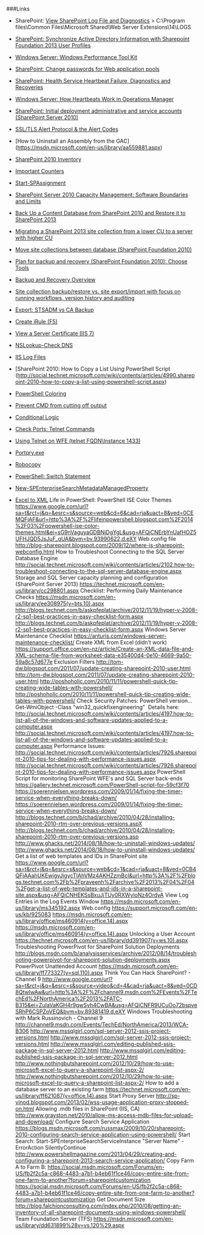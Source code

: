 ###Links

- SharePoint: [View SharePoint Log File and Diagnostics](https://msdn.microsoft.com/en-us/library/ee210652.aspx) > C:\Program files\Common Files\Microsoft Shared\Web Server Extensions\14\LOGS 
- [SharePoint: Synchronize Active Directory Information with Sharepoint Foundation 2013 User Profiles](http://macaalay.com/2014/03/27/synchronize-active-directory-information-with-sharepoint-foundation-2013-user-profiles)
- [Windows Server: Windows Performance Tool Kit](https://msdn.microsoft.com/en-us/library/windows/hardware/hh162945.aspx)
- [SharePoint: Change passwords for Web application pools](https://technet.microsoft.com/en-us/library/cc263454%28v=office.12%29.aspx)
- [SharePoint: Health Service Heartbeat Failure, Diagnostics and Recoveries](http://blogs.technet.com/b/jonathanalmquist/archive/2010/01/11/health-service-heartbeat-failure-diagnostics-and-recoveries.aspx)
- [Windows Server: How Heartbeats Work in Operations Manager](https://technet.microsoft.com/en-us/library/hh212798.aspx)
- [SharePoint: Initial deployment administrative and service accounts (SharePoint Server 2010)](https://technet.microsoft.com/en-us/library/ee662513(v=office.14).aspx)
- [SSL/TLS Alert Protocol & the Alert Codes](http://blogs.msdn.com/b/kaushal/archive/2012/10/06/ssl-tls-alert-protocol-amp-the-alert-codes.aspx)
- [How to Uninstall an Assembly from the GAC] (https://msdn.microsoft.com/en-us/library/aa559881.aspx)
- [SharePoint 2010 Inventory](http://sharepointpromag.com/sharepoint-2010/inventorying-sharepoint-using-powershell)
- [Important Counters](http://blog.monitis.com/2012/04/02/important-iis7-counters)
- [Start-SPAssignment](http://blog.ithinksharepoint.com/2014/06/02/powershell-sharepoint-and-memory-leaks-start-spassignment)
- [SharePoint Server 2010 Capacity Management: Software Boundaries and Limits](http://technet.microsoft.com/en-us/library/cc262787(office.14).aspx)
- [Back Up a Content Database from SharePoint 2010 and Restore it to SharePoint 2013](http://community.bamboosolutions.com/blogs/sharepoint-2013/archive/2013/02/07/back-up-content-database-from-sharepoint-2010-and-restore-it-to-sharepoint-2013.aspx)
- [Migrating a SharePoint 2013 site collection from a lower CU to a server with higher CU](http://www.brightworksupport.com/migrating-a-sharepoint-2013-site-collection-from-a-lower-cu-to-a-server-with-higher-cu/)
- [Move site collections between database (SharePoint Foundation 2010)](https://technet.microsoft.com/en-us/library/ee125874(v=office.14).aspx)
- [Plan for backup and recovery (SharePoint Foundation 2010): Choose Tools](https://technet.microsoft.com/en-us/library/cc287757(v=office.14).aspx#ChooseTools)
- [Backup and Recovery Overview](https://technet.microsoft.com/en-us/library/ee663477(v=office.14).aspx)
- [Site collection backup/restore vs. site export/import with focus on running workflows, version history and auditing](https://naimmurati.wordpress.com/2013/04/13/site-collection-backuprestore-vs-site-exportimport-with-focus-on-running-workflows-version-history-and-auditing/)
- [Export: STSADM vs CA Backup](http://blogs.msdn.com/b/yvan_duhamel/archive/2009/05/18/some-key-differences-between-stsadm-export-and-backup-operations.aspx)
- [Create iRule (F5)](https://support.f5.com/kb/en-us/products/big-ip_ltm/manuals/product/ltm_configuration_guide_10_0_0/ltm_rules.html)

- [View a Server Certificate (IIS 7)](https://technet.microsoft.com/en-us/library/cc754686%28v=ws.10%29.aspx)
- [NSLookup-Check DNS](http://www.rackspace.com/knowledge_center/article/nslookup-checking-dns-records-on-windows)
- [IIS Log Files](http://blog.bugrapostaci.com/2012/04/12/how-to-collect-iis-logs-for-a-sharepoint-web-application/)
- [SharePoint 2010: How to Copy a List Using PowerShell Script (http://social.technet.microsoft.com/wiki/contents/articles/4990.sharepoint-2010-how-to-copy-a-list-using-powershell-script.aspx)
- [PowerShell Coloring](https://technet.microsoft.com/en-us/library/ff406264.aspx)
- [Prevent CMD from cutting off output](http://answers.microsoft.com/en-us/windows/forum/windows_7-performance/unable-to-scroll-to-the-top-of-the-command-prompt/6f09d0d3-4d8b-490c-87a0-171e68ca8c07)
- [Conditional Logic](http://www.powershellpro.com/powershell-tutorial-introduction/powershell-tutorial-conditional-logic)
- [Check Ports: Telnet Commands](https://technet.microsoft.com/en-us/library/bb491013.aspx)
- [Using Telnet on WFE (telnet FQDN\Instance 1433)](https://support.terranetwork.net/web/knowledgebase/131/Using-telnet-to-check-port-access.html)
- [Portqry.exe](https://support.microsoft.com/en-us/kb/310099)
- [Robocopy](https://technet.microsoft.com/en-us/library/cc733145.aspx)
- [PowerShell: Switch Statement](https://technet.microsoft.com/en-us/library/ff730937.aspx)
- [New-SPEnterpriseSearchMetadataManagedProperty](https://technet.microsoft.com/en-us/library/ff608089.aspx)
- [Excel to XML](http://bitwizards.com/blog/november-2010/how-to-export-an-excel-2010-worksheet-to-xml)
Life in PowerShell: PowerShell ISE Color Themes	https://www.google.com/url?sa=t&rct=j&q=&esrc=s&source=web&cd=6&cad=rja&uact=8&ved=0CEMQFjAF&url=http%3A%2F%2Flifeinpowershell.blogspot.com%2F2014%2F03%2Fpowershell-ise-color-themes.html&ei=sG9nVaguyaGDBNjDgYgL&usg=AFQjCNErbYnUafHOZ5UFHJQD5JsJuF_gUA&bvm=bv.93990622,d.eXY
 Web.config file	http://blog-sharepoint.blogspot.com/2009/12/where-is-sharepoint-webconfig.html
How to Troubleshoot Connecting to the SQL Server Database Engine	http://social.technet.microsoft.com/wiki/contents/articles/2102.how-to-troubleshoot-connecting-to-the-sql-server-database-engine.aspx
Storage and SQL Server capacity planning and configuration (SharePoint Server 2013)	https://technet.microsoft.com/en-us/library/cc298801.aspx
Checklist: Performing Daily Maintenance Checks	https://msdn.microsoft.com/en-us/library/ee308975(v=bts.10).aspx
http://blogs.technet.com/b/askpfeplat/archive/2012/11/19/hyper-v-2008-r2-sp1-best-practices-in-easy-checklist-form.aspx	http://blogs.technet.com/b/askpfeplat/archive/2012/11/19/hyper-v-2008-r2-sp1-best-practices-in-easy-checklist-form.aspx
Windows Server Maintenance Checklist	https://anturis.com/windows-server-maintenance-checklist/
Create XML from Excel (didn’t work)	https://support.office.com/en-nz/article/Create-an-XML-data-file-and-XML-schema-file-from-worksheet-data-e35400d4-0e10-4669-9a50-59a8c57d677e
Exclusion Filters http://tom-dw.blogspot.com/2011/07/update-creating-sharepoint-2010-user.html	http://tom-dw.blogspot.com/2011/07/update-creating-sharepoint-2010-user.html
http://poshoholic.com/2010/11/11/powershell-quick-tip-creating-wide-tables-with-powershell/	http://poshoholic.com/2010/11/11/powershell-quick-tip-creating-wide-tables-with-powershell/
Check Security Patches:  PowerShell version… Get-WmiObject -Class "win32_quickfixengineering"  Details here: http://social.technet.microsoft.com/wiki/contents/articles/4197.how-to-list-all-of-the-windows-and-software-updates-applied-to-a-computer.aspx	http://social.technet.microsoft.com/wiki/contents/articles/4197.how-to-list-all-of-the-windows-and-software-updates-applied-to-a-computer.aspx
Performance Issues: http://social.technet.microsoft.com/wiki/contents/articles/7926.sharepoint-2010-tips-for-dealing-with-performance-issues.aspx	http://social.technet.microsoft.com/wiki/contents/articles/7926.sharepoint-2010-tips-for-dealing-with-performance-issues.aspx
PowerShell Script for monitoring SharePoint WFE's and SQL Server back-ends	https://gallery.technet.microsoft.com/PowerShell-script-for-59cf3f70
https://soerennielsen.wordpress.com/2009/01/14/fixing-the-timer-service-when-everything-breaks-down/	https://soerennielsen.wordpress.com/2009/01/14/fixing-the-timer-service-when-everything-breaks-down/
http://blogs.technet.com/b/chad/archive/2010/04/28/installing-sharepoint-2010-rtm-over-previous-versions.aspX	http://blogs.technet.com/b/chad/archive/2010/04/28/installing-sharepoint-2010-rtm-over-previous-versions.asp
http://www.ghacks.net/2014/08/18/how-to-uninstall-windows-updates/	http://www.ghacks.net/2014/08/18/how-to-uninstall-windows-updates/
Get a list of web templates and IDs in SharePoint site	https://www.google.com/url?sa=t&rct=j&q=&esrc=s&source=web&cd=1&cad=rja&uact=8&ved=0CB4QFjAAahUKEwjgyJigycTIAhVMz4AKHZzmBcI&url=http%3A%2F%2Fblogs.technet.com%2Fb%2Fpraveenh%2Farchive%2F2013%2F04%2F04%2Fget-a-list-of-web-templates-and-ids-in-a-sharepoint-site.aspx&usg=AFQjCNHEKSsBxuJjTUy0RXWyloNz4OrdyA
View Log Entries in the Log Events Window	https://msdn.microsoft.com/en-us/library/ms345192.aspx
Web.config	https://support.microsoft.com/en-us/kb/925083
https://msdn.microsoft.com/en-us/library/office/ms460914(v=office.14).aspx	https://msdn.microsoft.com/en-us/library/office/ms460914(v=office.14).aspx
Unlocking a User Account	https://technet.microsoft.com/en-us/library/dd391907(v=ws.10).aspx
Troubleshooting PowerPivot for SharePoint Solution Deployments	http://blogs.msdn.com/b/analysisservices/archive/2012/08/14/troubleshooting-powerpivot-for-sharepoint-solution-deployments.aspx
PowerPivot Unattended Account 	https://msdn.microsoft.com/en-us/library/ff773327(v=sql.110).aspx
Think You Can Hack SharePoint? - Channel 9	http://www.google.com/url?sa=t&rct=j&q=&esrc=s&source=video&cd=4&cad=rja&uact=8&ved=0CD8QtwIwAw&url=http%3A%2F%2Fchannel9.msdn.com%2FEvents%2FTechEd%2FNorthAmerica%2F2013%2FATC-B315&ei=ZuIaVaKGH4r9gwSyh4CwBA&usg=AFQjCNFR9UCuOo72bspveSRhP6CSPZoVEQ&bvm=bv.89381419,d.eXY
Windows Troubleshooting with Mark Russinovich - Channel 9	http://channel9.msdn.com/Events/TechEd/NorthAmerica/2013/WCA-B306
http://www.mssqlgirl.com/sql-server-2012-ssis-project-versions.html	http://www.mssqlgirl.com/sql-server-2012-ssis-project-versions.html
http://www.mssqlgirl.com/editing-published-ssis-package-in-sql-server-2012.html	http://www.mssqlgirl.com/editing-published-ssis-package-in-sql-server-2012.html
http://www.nothingbutsharepoint.com/2012/10/29/how-to-use-microsoft-excel-to-query-a-sharepoint-list-aspx-2/	http://www.nothingbutsharepoint.com/2012/10/29/how-to-use-microsoft-excel-to-query-a-sharepoint-list-aspx-2/
How to add a database server to an existing farm	https://technet.microsoft.com/en-us/library/ff621087(v=office.14).aspx
Start Proxy Server	http://sp-vinod.blogspot.com/2013/02/wss-usage-application-proxy-stopped-on.html
Allowing .mdb files in SharePoint (IIS, CA)	http://www.grayston.net/2010/allow-ms-access-mdb-files-for-upload-and-download/
Configure Search Service Application	https://blogs.msdn.microsoft.com/russmax/2009/10/20/sharepoint-2010-configuring-search-service-application-using-powershell/
Start Search: Start-SPEnterpriseSearchServiceInstance "Server Name" -ErrorAction SilentlyContinue	http://www.powershellmagazine.com/2013/04/29/creating-and-configuring-a-sharepoint-2013-search-service-application/
Copy Farm A to Farm B: https://social.msdn.microsoft.com/Forums/en-US/fb2f2c5a-c868-4483-a7b1-b4eb61f1ce46/copy-entire-site-from-one-farm-to-another?forum=sharepointcustomization	https://social.msdn.microsoft.com/Forums/en-US/fb2f2c5a-c868-4483-a7b1-b4eb61f1ce46/copy-entire-site-from-one-farm-to-another?forum=sharepointcustomization
Get Document Size	http://blog.falchionconsulting.com/index.php/2010/08/getting-an-inventory-of-all-sharepoint-documents-using-windows-powershell/
Team Foundation Server (TFS)	https://msdn.microsoft.com/en-us/library/dd631899%28v=vs.120%29.aspx
